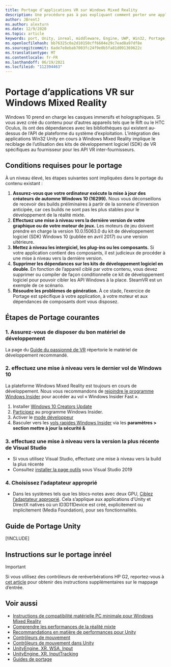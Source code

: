 ```yaml
---
title: Portage d’applications VR sur Windows Mixed Reality
description: Une procédure pas à pas expliquant comment porter une application immersive existante vers Windows Mixed Reality.
author: JBrentJ
ms.author: alexturn
ms.date: 12/9/2020
ms.topic: article
keywords: port, Unity, inreal, middleware, Engine, UWP, Win32, Portage, HoloLens 1ère génération, casque de réalité mixte, casque Windows Mixed realisation, migration, Windows 10, mappage d’entrée,
ms.openlocfilehash: bb76325c0a2d10150cff6604e29c7ead8a97df8e
ms.sourcegitcommit: 6ade7e8ebab7003fc24f9e0b5fa81d091369622c
ms.translationtype: MT
ms.contentlocale: fr-FR
ms.lasthandoff: 06/19/2021
ms.locfileid: "112394463"
---
```

# <a name="porting-vr-apps-to-windows-mixed-reality"></a>Portage d’applications VR sur Windows Mixed Reality

Windows 10 prend en charge les casques immersifs et holographiques. Si vous avez créé du contenu pour d’autres appareils tels que le Rift ou le HTC Oculus, ils ont des dépendances avec les bibliothèques qui existent au-dessus de l’API de plateforme du système d’exploitation. L’intégration des applications Win32 Unity en cours à Windows Mixed Reality implique le reciblage de l’utilisation des kits de développement logiciel (SDK) de VR spécifiques au fournisseur pour les API VR inter-fournisseurs.

## <a name="porting-requirements"></a>Conditions requises pour le portage

À un niveau élevé, les étapes suivantes sont impliquées dans le portage du contenu existant :
1. **Assurez-vous que votre ordinateur exécute la mise à jour des créateurs de automne Windows 10 (16299).** Nous vous déconseillons de recevoir des builds préliminaires à partir de la sonnerie d’inversion anticipée, car ces builds ne sont pas les plus stables pour le développement de la réalité mixte.
2. **Effectuez une mise à niveau vers la dernière version de votre graphique ou de votre moteur de jeux.** Les moteurs de jeu doivent prendre en charge la version 10.0.15063.0 du kit de développement logiciel (SDK) Windows 10 (publiée en avril 2017) ou une version ultérieure.
3. **Mettez à niveau les intergiciel, les plug-ins ou les composants.** Si votre application contient des composants, il est judicieux de procéder à une mise à niveau vers la dernière version.
4. **Supprimer les dépendances sur les kits de développement logiciel en double**. En fonction de l’appareil ciblé par votre contenu, vous devez supprimer ou compiler de façon conditionnelle ce kit de développement logiciel pour pouvoir cibler les API Windows à la place. SteamVR est un exemple de ce scénario.
5. **Résoudre les problèmes de génération.** À ce stade, l’exercice de Portage est spécifique à votre application, à votre moteur et aux dépendances de composants dont vous disposez.

## <a name="common-porting-steps"></a>Étapes de Portage courantes

### <a name="1-make-sure-you-have-the-right-development-hardware"></a>1. Assurez-vous de disposer du bon matériel de développement

La page du [Guide du passionné de VR](/windows/mixed-reality/enthusiast-guide/windows-mixed-reality-minimum-pc-hardware-compatibility-guidelines) répertorie le matériel de développement recommandé.

### <a name="2-upgrade-to-the-latest-flight-of-windows-10"></a>2. effectuez une mise à niveau vers le dernier vol de Windows 10

La plateforme Windows Mixed Reality est toujours en cours de développement. Nous vous recommandons de [rejoindre le programme Windows Insider](https://insider.windows.com/) pour accéder au vol « Windows Insider Fast ».
1. Installer [Windows 10 Creators Update](https://www.microsoft.com/software-download/windows10)
2. [Participez](https://insider.windows.com/) au programme Windows Insider.
3. Activer le [mode développeur](/windows/uwp/get-started/enable-your-device-for-development)
4. Basculer vers les [vols rapides Windows Insider](/archive/blogs/uktechnet/joining-insider-preview) via les **paramètres > section mettre à jour la sécurité &**

### <a name="3-upgrade-to-the-most-recent-build-of-visual-studio"></a>3. effectuez une mise à niveau vers la version la plus récente de Visual Studio
* Si vous utilisez Visual Studio, effectuez une mise à niveau vers la build la plus récente
* Consultez [installer la page outils](../install-the-tools.md#installation-checklist) sous Visual Studio 2019

### <a name="4-choose-the-correct-adapter"></a>4. Choisissez l’adaptateur approprié
* Dans les systèmes tels que les blocs-notes avec deux GPU, [Ciblez l’adaptateur approprié](../native/rendering-in-directx.md#hybrid-graphics-pcs-and-mixed-reality-applications). Cela s’applique aux applications d’Unity et DirectX natives où un ID3D11Device est créé, explicitement ou implicitement (Media Foundation), pour ses fonctionnalités.

## <a name="unity-porting-guidance"></a>Guide de Portage Unity

[!INCLUDE[](includes/unity-porting-guidance.md)]

## <a name="unreal-porting-guidance"></a>Instructions sur le portage inréel

> [!IMPORTANT]
> Si vous utilisez des contrôleurs de reréverbérations HP G2, reportez-vous à [cet article](../unreal/unreal-reverb-g2-controllers.md) pour obtenir des instructions supplémentaires sur le mappage d’entrée.

## <a name="see-also"></a>Voir aussi
* [Instructions de compatibilité matérielle PC minimale pour Windows Mixed Reality](/windows/mixed-reality/enthusiast-guide/windows-mixed-reality-minimum-pc-hardware-compatibility-guidelines)
* [Comprendre les performances de la réalité mixte](../platform-capabilities-and-apis/understanding-performance-for-mixed-reality.md)
* [Recommandations en matière de performances pour Unity](../unity/performance-recommendations-for-unity.md)
* [Contrôleurs de mouvement](../../design/motion-controllers.md)
* [Contrôleurs de mouvement dans Unity](../unity/motion-controllers-in-unity.md)
* [UnityEngine. XR. WSA. Input](https://docs.unity3d.com/ScriptReference/XR.WSA.Input.InteractionManager.html)
* [UnityEngine. XR. InputTracking](https://docs.unity3d.com/ScriptReference/XR.InputTracking.html)
* [Guides de portage](porting-guides.md)